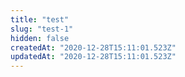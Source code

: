 ```yaml
---
title: "test"
slug: "test-1"
hidden: false
createdAt: "2020-12-28T15:11:01.523Z"
updatedAt: "2020-12-28T15:11:01.523Z"
---
```

